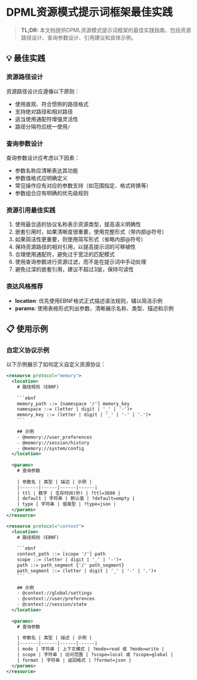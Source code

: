# DPML资源模式提示词框架最佳实践

> **TL;DR:** 本文档提供DPML资源模式提示词框架的最佳实践指南，包括资源路径设计、查询参数设计、引用建议和具体示例。

## 💡 最佳实践

### 资源路径设计

资源路径设计应遵循以下原则：
- 使用直观、符合惯例的路径格式
- 支持绝对路径和相对路径
- 适当使用通配符增强灵活性
- 路径分隔符应统一使用`/`

### 查询参数设计

查询参数设计应考虑以下因素：
- 参数名称应清晰表达其功能
- 参数值格式应明确定义
- 常见操作应有对应的参数支持（如范围指定、格式转换等）
- 参数组合应有明确的优先级规则

### 资源引用最佳实践

1. 使用最合适的协议名称表示资源类型，提高语义明确性
2. 嵌套引用时，如果清晰度很重要，使用完整形式（带内部@符号）
3. 如果简洁性更重要，则使用简写形式（省略内部@符号）
4. 保持资源路径的相对引用，以提高提示词的可移植性
5. 合理使用通配符，避免过于宽泛的匹配模式
6. 使用查询参数进行资源过滤，而不是在提示词中手动处理
7. 避免过深的嵌套引用，建议不超过3层，保持可读性

### 表达风格推荐

- **location**: 优先使用EBNF格式正式描述语法规则，辅以简洁示例
- **params**: 使用表格形式列出参数，清晰展示名称、类型、描述和示例

## 📋 使用示例

### 自定义协议示例

以下示例展示了如何定义自定义资源协议：

```xml
<resource protocol="memory">
  <location>
    # 路径规则 (EBNF)
    
    ```ebnf
    memory_path ::= [namespace '/'] memory_key
    namespace ::= (letter | digit | '_' | '-')+
    memory_key ::= (letter | digit | '_' | '-' | '.')+
    ```
    
    ## 示例
    - @memory://user_preferences
    - @memory://session/history
    - @memory://system/config
  </location>
  
  <params>
    # 查询参数
    
    | 参数名 | 类型 | 描述 | 示例 |
    |-------|------|------|------|
    | ttl | 数字 | 生存时间(秒) | ?ttl=3600 |
    | default | 字符串 | 默认值 | ?default=empty |
    | type | 字符串 | 值类型 | ?type=json |
  </params>
</resource>
```

```xml
<resource protocol="context">
  <location>
    # 路径规则 (EBNF)
    
    ```ebnf
    context_path ::= [scope '/'] path
    scope ::= (letter | digit | '_' | '-')+
    path ::= path_segment {'/' path_segment}
    path_segment ::= (letter | digit | '_' | '-' | '.')+
    ```
    
    ## 示例
    - @context://global/settings
    - @context://user/preferences
    - @context://session/state
  </location>
  
  <params>
    # 查询参数
    
    | 参数名 | 类型 | 描述 | 示例 |
    |-------|------|------|------|
    | mode | 字符串 | 上下文模式 | ?mode=read 或 ?mode=write |
    | scope | 字符串 | 访问范围 | ?scope=local 或 ?scope=global |
    | format | 字符串 | 返回格式 | ?format=json |
  </params>
</resource>
``` 